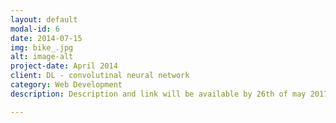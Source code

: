 ```yaml
---
layout: default
modal-id: 6
date: 2014-07-15
img: bike_.jpg
alt: image-alt
project-date: April 2014
client: DL - convolutinal neural network
category: Web Development
description: Description and link will be available by 26th of may 2017

---
```

